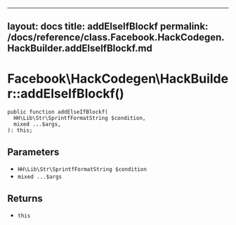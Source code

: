 
***

layout: docs
title: addElseIfBlockf
permalink: /docs/reference/class.Facebook.HackCodegen.HackBuilder.addElseIfBlockf.md
---







# Facebook\\HackCodegen\\HackBuilder::addElseIfBlockf()




``` Hack
public function addElseIfBlockf(
  HH\Lib\Str\SprintfFormatString $condition,
  mixed ...$args,
): this;
```




## Parameters




* ` HH\Lib\Str\SprintfFormatString $condition `
* ` mixed ...$args `




## Returns




- ` this `